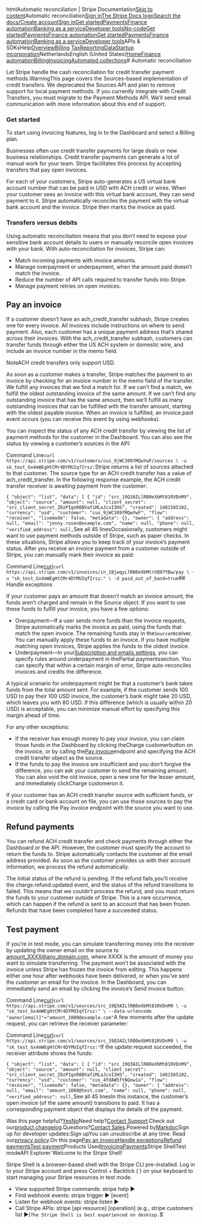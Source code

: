 htmlAutomatic reconciliation | Stripe Documentation[Skip to content](#main-content)Automatic reconciliation[Sign in](https://dashboard.stripe.com/login?redirect=https%3A%2F%2Fdocs.stripe.com%2Finvoicing%2Fautomatic-reconciliation)[The Stripe Docs logo](/)[Search the docs/](#)[Create account](https://dashboard.stripe.com/register/invoicing)[Sign in](https://dashboard.stripe.com/login?redirect=https%3A%2F%2Fdocs.stripe.com%2Finvoicing%2Fautomatic-reconciliation)[Get started](/get-started)[Payments](/payments)[Finance automation](/finance-automation)[Banking as a service](/financial-services)[Developer tools](/development)[No-code](/no-code)[Get started](/get-started)[Payments](/payments)[Finance automation](/finance-automation)[](#)[Get started](/get-started)[Payments](/payments)[Finance automation](/finance-automation)[Banking as a service](/financial-services)[Developer tools](/development)[](#)APIs & SDKsHelp[Overview](/docs/finance-automation)[Billing](#)
[Tax](#)[Reporting](#)[Data](#)[Startup incorporation](#)NetherlandsEnglish (United States)[](#)[](#)[Home](/docs)[Finance automation](/docs/finance-automation)[Billing](/docs/billing)[Invoicing](/docs/invoicing)[Automated collections](/docs/invoicing/automated-collections)# Automatic reconciliation

Let Stripe handle the cash reconciliation for credit transfer payment methods.WarningThis page covers the Sources-based implementation of credit transfers. We deprecated the Sources API and plan to remove support for local payment methods. If you currently integrate with Credit Transfers, you must migrate to the Payment Methods API. We’ll send email communication with more information about this end of support.

### Get started

To start using Invoicing features, log in to the Dashboard and select a Billing plan.

​​Businesses often use credit transfer payments for large deals or new business relationships. Credit transfer payments can generate a lot of manual work for your team. Stripe facilitates this process by accepting transfers that pay open invoices.

For each of your customers, Stripe auto-generates a US virtual bank account number that can be paid in USD with ACH credit or wires. When your customer sees an invoice with this virtual bank account, they can send payment to it. ​​Stripe automatically reconciles the payment with the virtual bank account and the invoice. Stripe then marks the invoice as paid.

### Transfers versus debits

Using automatic reconciliation means that you don’t need to expose your sensitive bank account details to users or manually reconcile open invoices with your bank. With auto-reconciliation for invoices, Stripe can:

- Match incoming payments with invoice amounts.
- Manage overpayment or underpayment, when the amount paid doesn’t match the invoice.
- Reduce the number of API calls required to transfer funds into Stripe.
- Manage payment retries on open invoices.

## Pay an invoice

If a customer doesn’t have an ach_credit_transfer subhash, Stripe creates one for every invoice. All invoices include instructions on where to send payment. Also, each customer has a unique payment address that’s shared across their invoices. With the ach_credit_transfer subhash, customers can transfer funds through either the US ACH system or domestic wire, and include an invoice number in the memo field.

Note​​ACH credit transfers only support USD.

As soon as a customer makes a transfer, Stripe matches the payment to an invoice by checking for an invoice number in the memo field of the transfer. We fulfill any invoices that we find a match for. If we can’t find a match, we fulfill the oldest outstanding invoice of the same amount. If we can’t find any outstanding invoice that has the same amount, then we’ll fulfill as many outstanding invoices that can be fulfilled with the transfer amount, starting with the oldest payable invoice. When an invoice is fulfilled, an invoice.paid event occurs (you can receive this event by using webhooks).

You can inspect the status of any ACH credit transfer by viewing the list of payment methods for the customer in the Dashboard. You can also see the status by viewing a customer’s sources in the API:

Command Line`curl https://api.stripe.com/v1/customers/cus_9jWC3097MQwYwF/sources \
  -u sk_test_Gx4mWEgHtCMr4DYMUIqfIrsz:`Stripe returns a list of sources attached to that customer. The source type for an ACH credit transfer has a value of ach_credit_transfer. In the following response example, the ACH credit transfer receiver is awaiting payment from the customer:

`{
  "object": "list",
  "data": [
    {
      "id": "src_19Q3AILlRB0eXbMt81RVDnM9",
      "object": "source",
      "amount": null,
      "client_secret": "src_client_secret_Z0zPIgnR0BVafiMLaJcxI3HS",
      "created": 1481585102,
      "currency": "usd",
      "customer": "cus_9jWC3097MQwYwF",
      "flow": "receiver",
      "livemode": false,
      "metadata": {},
      "owner": {
        "address": null,
        "email": "jenny.rosen@example.com",
        "name": null,
        "phone": null,
        "verified_address": null,`See all 45 linesOccasionally, customers might want to use payment methods outside of Stripe, such as paper checks. In these situations, Stripe allows you to keep track of your invoice’s payment status. After you receive an invoice payment from a customer outside of Stripe, you can manually mark their invoice as paid:

Command Line[curl](#)`curl https://api.stripe.com/v1/invoices/in_18jwqyLlRB0eXbMtrUQ97YBw/pay \
  -u "sk_test_Gx4mWEgHtCMr4DYMUIqfIrsz:" \
  -d paid_out_of_band=true`## Handle exceptions

If your customer pays an amount that doesn’t match an invoice amount, the funds aren’t charged and remain in the Source​ object. If you want to use these funds to fulfill your invoice, you have a few options:

- Overpayment—If a user sends more funds than the invoice requests, Stripe automatically marks the invoice as paid, using the funds that match the open invoice. The remaining funds stay in the`Source`receiver. You can manually apply these funds to an invoice. If you have multiple matching open invoices, Stripe applies the funds to the oldest invoice.
- Underpayment—In your[Subscription and emails settings](https://dashboard.stripe.com/settings/billing/automatic), you can specify rules around underpayment in thePartial paymentssection. You can specify that within a certain margin of error, Stripe auto-reconciles invoices and credits the difference.

A typical scenario for underpayment might be that a customer’s bank takes funds from the total amount sent. For example, ​​if the customer sends 100 USD to pay their 100 USD invoice, the customer’s bank might take 20 USD, which leaves you with 80 USD. If this difference (which is usually within 20 USD) is acceptable, you can ​​minimize manual effort by specifying this margin ahead of time.

For any other exceptions:

- ​If the receiver has enough money to pay your invoice, you can claim those funds in the Dashboard by clicking theCharge customerbutton on the invoice, or by calling the[Pay invoice](/api#pay_invoice)endpoint and specifying the ACH credit transfer object as the source.
- ​​If the funds to pay the invoice are insufficient and you don’t forgive the difference, you can ask your customer to send the remaining amount. You can also void the old invoice, open a new one for the lesser amount, and immediately clickCharge customeron it.

If your customer has an ACH credit transfer source with sufficient funds, or a credit card or bank account on file, you can use those sources to pay the invoice by calling the Pay invoice endpoint with the source you want to use.

## Refund payments

You can refund ACH credit transfer and check payments through either the Dashboard or the API. However, the customer must specify the account to return the funds to. Stripe automatically contacts the customer at the email address provided. As soon as the customer provides us with their account information, we process the refund automatically.

The initial status of the refund is pending. If the refund fails, ​​you’ll receive the charge.refund.updated​ event, and the status of the refund transitions to failed. This means that ​​we couldn’t process the refund, and you must return the funds to your customer outside of Stripe. This is a rare occurrence, which can happen if the refund is sent to an account that has been frozen. Refunds that have been completed have a succeeded status.

## Test payment

If ​​you’re in test mode, you can simulate transferring money into the receiver by updating the owner email on the source to amount_XXXX@any_domain.com, where XXXX is the amount of money you want to simulate transferring. ​​The payment won’t be associated with the invoice unless Stripe has frozen the invoice from editing. This happens either one hour after webhooks have been delivered, or when you’ve sent the customer an email for the invoice. In the Dashboard, you can immediately send an email by clicking the invoice’s Send invoice button.

Command Line[curl](#)`curl https://api.stripe.com/v1/sources/src_19Q3AILlRB0eXbMt81RVDnM9 \
  -u "sk_test_Gx4mWEgHtCMr4DYMUIqfIrsz:" \
  --data-urlencode "owner[email]"="amount_1000@example.com"`A few moments after the update request, you can retrieve the receiver parameter:

Command Line[curl](#)`curl https://api.stripe.com/v1/sources/src_19Q3AILlRB0eXbMt81RVDnM9 \
  -u "sk_test_Gx4mWEgHtCMr4DYMUIqfIrsz:"`If the update request succeeded, the receiver attribute shows the funds:

`{
  "object": "list",
  "data": [
    {
      "id": "src_19Q3AILlRB0eXbMt81RVDnM9",
      "object": "source",
      "amount": null,
      "client_secret": "src_client_secret_Z0zPIgnR0BVafiMLaJcxI3HS",
      "created": 1481585102,
      "currency": "usd",
      "customer": "cus_4fdAW5ftNQow1a",
      "flow": "receiver",
      "livemode": false,
      "metadata": {},
      "owner": {
        "address": null,
        "email": "amount_1000@test.com",
        "name": null,
        "phone": null,
        "verified_address": null,`See all 45 linesIn this instance, the customer’s open invoice (of the same amount) transitions to paid. It has a corresponding payment object that displays the details of the payment.

Was this page helpful?[Yes](#)[No](#)Need help?[Contact Support](https://support.stripe.com/).Check out our[product changelog](https://stripe.com/blog/changelog).Questions?[Contact Sales](https://stripe.com/contact/sales).Powered by[Markdoc](https://markdoc.dev)Sign up for developer updates:Sign upYou can unsubscribe at any time. Read our[privacy policy](https://stripe.com/privacy).On this page[Pay an invoice](#paying)[Handle exceptions](#handling-exceptions)[Refund payments](#refunding-payments)[Test payment](#testing-payment)Products Used[Invoicing](/invoicing)[Payments](/payments)Stripe ShellTest modeAPI Explorer[](https://stripe.com/docs/stripe-cli#install)`Welcome to the Stripe Shell!

Stripe Shell is a browser-based shell with the Stripe CLI pre-installed. Log in to your
Stripe account and press Control + Backtick (`) on your keyboard to start managing your Stripe
resources in test mode.

- View supported Stripe commands: stripe help ▶️
- Find webhook events: stripe trigger ▶️ [event]
- Listen for webhook events: stripe listen ▶
- Call Stripe APIs: stripe [api resource] [operation] (e.g., stripe customers list ▶️)`The Stripe Shell is best experienced on desktop.`$`